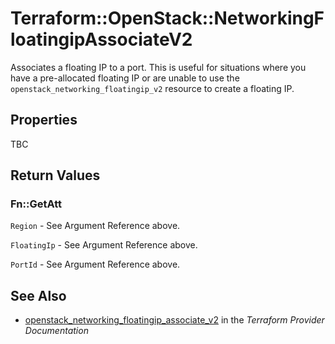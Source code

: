 # Terraform::OpenStack::NetworkingFloatingipAssociateV2

Associates a floating IP to a port. This is useful for situations
where you have a pre-allocated floating IP or are unable to use the
`openstack_networking_floatingip_v2` resource to create a floating IP.

## Properties

TBC

## Return Values

### Fn::GetAtt

`Region` - See Argument Reference above.

`FloatingIp` - See Argument Reference above.

`PortId` - See Argument Reference above.

## See Also

* [openstack_networking_floatingip_associate_v2](https://www.terraform.io/docs/providers/openstack/r/networking_floatingip_associate_v2.html) in the _Terraform Provider Documentation_